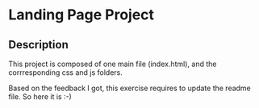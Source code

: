 # Landing Page Project

## Description

This project is composed of one main file (index.html), and the corrresponding css and js folders.

Based on the feedback I got, this exercise requires to update the readme file.
So here it is :-)
